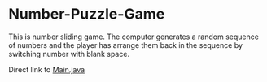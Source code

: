 # Number-Puzzle-Game

This is number sliding game.
The computer generates a random sequence of numbers and the player has arrange them back in the sequence by switching number with blank space.

Direct link to [Main.java](https://github.com/khaneja-vansh/Number-Puzzle-Game/tree/main/Number%20Puzzle/src)
